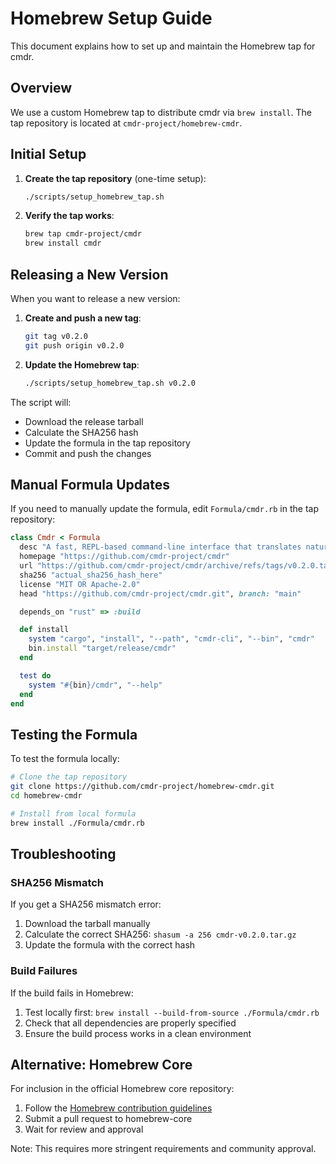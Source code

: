 # Homebrew Setup Guide

This document explains how to set up and maintain the Homebrew tap for cmdr.

## Overview

We use a custom Homebrew tap to distribute cmdr via `brew install`. The tap repository is located at `cmdr-project/homebrew-cmdr`.

## Initial Setup

1. **Create the tap repository** (one-time setup):
   ```bash
   ./scripts/setup_homebrew_tap.sh
   ```

2. **Verify the tap works**:
   ```bash
   brew tap cmdr-project/cmdr
   brew install cmdr
   ```

## Releasing a New Version

When you want to release a new version:

1. **Create and push a new tag**:
   ```bash
   git tag v0.2.0
   git push origin v0.2.0
   ```

2. **Update the Homebrew tap**:
   ```bash
   ./scripts/setup_homebrew_tap.sh v0.2.0
   ```

The script will:
- Download the release tarball
- Calculate the SHA256 hash
- Update the formula in the tap repository
- Commit and push the changes

## Manual Formula Updates

If you need to manually update the formula, edit `Formula/cmdr.rb` in the tap repository:

```ruby
class Cmdr < Formula
  desc "A fast, REPL-based command-line interface that translates natural language to shell commands"
  homepage "https://github.com/cmdr-project/cmdr"
  url "https://github.com/cmdr-project/cmdr/archive/refs/tags/v0.2.0.tar.gz"
  sha256 "actual_sha256_hash_here"
  license "MIT OR Apache-2.0"
  head "https://github.com/cmdr-project/cmdr.git", branch: "main"

  depends_on "rust" => :build

  def install
    system "cargo", "install", "--path", "cmdr-cli", "--bin", "cmdr"
    bin.install "target/release/cmdr"
  end

  test do
    system "#{bin}/cmdr", "--help"
  end
end
```

## Testing the Formula

To test the formula locally:

```bash
# Clone the tap repository
git clone https://github.com/cmdr-project/homebrew-cmdr.git
cd homebrew-cmdr

# Install from local formula
brew install ./Formula/cmdr.rb
```

## Troubleshooting

### SHA256 Mismatch
If you get a SHA256 mismatch error:
1. Download the tarball manually
2. Calculate the correct SHA256: `shasum -a 256 cmdr-v0.2.0.tar.gz`
3. Update the formula with the correct hash

### Build Failures
If the build fails in Homebrew:
1. Test locally first: `brew install --build-from-source ./Formula/cmdr.rb`
2. Check that all dependencies are properly specified
3. Ensure the build process works in a clean environment

## Alternative: Homebrew Core

For inclusion in the official Homebrew core repository:
1. Follow the [Homebrew contribution guidelines](https://github.com/Homebrew/homebrew-core/blob/master/CONTRIBUTING.md)
2. Submit a pull request to homebrew-core
3. Wait for review and approval

Note: This requires more stringent requirements and community approval. 